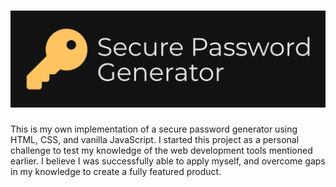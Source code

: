 # ![Alt Text](./imgs/SecurePasswordGenerator.png)

This is my own implementation of a secure password generator using HTML, CSS, and vanilla JavaScript. I started this project as a personal challenge to test my knowledge of the web development tools mentioned earlier. I believe I was successfully able to apply myself, and overcome gaps in my knowledge to create a fully featured product.

